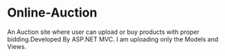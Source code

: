 # Online-Auction
 An Auction site where user can upload or buy products with proper bidding.Developed By ASP.NET MVC. I am uploading only the Models and Views.
